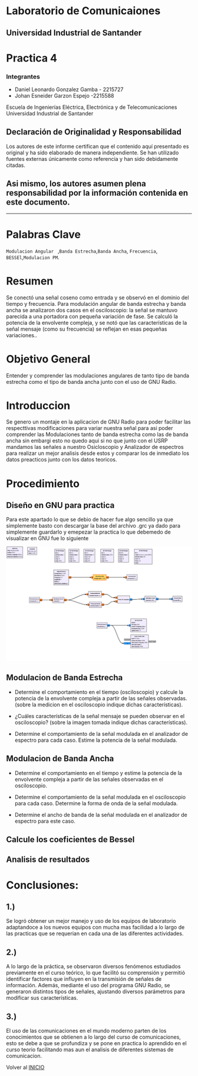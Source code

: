 # Laboratorio de Comunicaiones 

## Universidad Industrial de Santander

# Practica 4

### Integrantes

- Daniel Leonardo Gonzalez Gamba - 2215727
- Johan Esneider Garzon Espejo -2215588

Escuela de Ingenierías Eléctrica, Electrónica y de Telecomunicaciones  
Universidad Industrial de Santander

## Declaración de Originalidad y Responsabilidad
Los autores de este informe certifican que el contenido aquí presentado es original y ha sido elaborado de manera independiente. Se han utilizado fuentes externas únicamente como referencia y han sido debidamente citadas.

Asi mismo, los autores asumen plena responsabilidad por la información contenida en este documento. 
---

---
# Palabras Clave 
`Modulacion Angular ` ,`Banda Estrecha`,`Banda Ancha`, `Frecuencia`,
`BESSEl`,`Modulacion PM`.

# Resumen 
Se conectó una señal coseno como entrada y se observó en el dominio del tiempo y frecuencia. Para modulación angular de banda estrecha y banda ancha se analizaron dos casos en el osciloscopio: la señal se mantuvo parecida a una portadora con pequeña variación de fase. Se calculó la potencia de la envolvente compleja, y se notó que las características de la señal mensaje (como su frecuencia) se reflejan en esas pequeñas variaciones..

# Objetivo General

Entender y comprender las modulaciones angulares de tanto tipo de banda estrecha como el tipo de banda ancha junto con el uso de GNU Radio. 

# Introduccion

Se genero un montaje en la aplicacion de GNU Radio para poder facilitar las respecttivas modificaciones para variar nuestra señal para asi poder comprender las Modulaciones tanto de banda estrecha como las de banda ancha sin embargi esto no quedo aqui si no que junto con el USRP mandamos
las señales a nuestro Osicloscopio y Analizador de espectros para realizar un mejor analisis desde estos y comparar los de inmediato los datos 
preacticos junto con los datos teoricos.

# Procedimiento

## Diseño en GNU para practica 

Para este apartado lo que se debio de hacer fue algo sencillo ya que simplemente basto con descargar la base del archivo .grc ya dado para simplemente guardarlo y emepezar
la practica lo que debemedo de visualizar en GNU fue lo siguiente

<img src="https://github.com/JohanGarzon7/GNURADIO_LABCOMUIS_2025_1_B1B_G1/blob/main/Practica4/Images/Snapshot_2025-05-23_21-07-49.png">  

## Modulacion de Banda Estrecha

- Determine el comportamiento en el tiempo (osciloscopio) y calcule la potencia de la envolvente compleja a partir de las señales observadas. (sobre la medicion en el osciloscopio indique dichas características).
  
-  ¿Cuáles características de la señal mensaje se pueden observar en el osciloscopio? (sobre la imagen tomada indique dichas características).
  
-  Determine el comportamiento de la señal modulada en el analizador de espectro para cada caso. Estime la potencia de la señal modulada.

## Modulacion de Banda Ancha

- Determine el comportamiento en el tiempo y estime la potencia de la envolvente compleja a partir de las señales observadas en el osciloscopio.
  
- Determine el comportamiento de la señal modulada en el osciloscopio para cada caso. Determine la forma de onda de la señal modulada.
  
- Determine el ancho de banda de la señal modulada en el analizador de espectro para este caso.
  
## Calcule los coeficientes de Bessel

## Analisis de resultados

# Conclusiones:
## 1.)
Se logró obtener un mejor manejo y uso de los equipos de laboratorio adaptandoce a los nuevos equipos con mucha mas facilidad a lo largo de las practicas que se requerian en cada una de las diferentes actividades.
## 2.)
A lo largo de la práctica, se observaron diversos fenómenos estudiados previamente en el curso teórico, lo que facilitó su comprensión y permitió identificar factores que influyen en la transmisión de señales de información. Además, mediante el uso del programa GNU Radio, se generaron distintos tipos de señales, ajustando diversos parámetros para modificar sus características.
## 3.)
El uso de las comunicaciones en el mundo moderno parten de los conocimientos que se obtienen a lo largo del curso de comunicaciones, esto se debe a que se profundiza y se pone en practica lo aprendido en el curso teorio facilitando mas aun el analisis de diferentes sistemas de comunicacion.  

Volver al [INICIO](#GNURADIO_LABCOMUIS_2025_1_B1B_G1)
